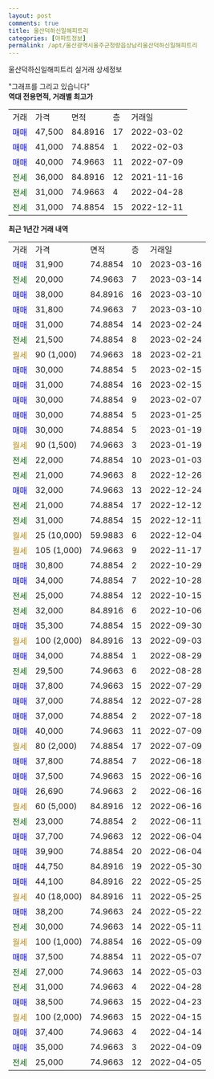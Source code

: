 ```yaml
---
layout: post
comments: true
title: 울산덕하신일해피트리
categories: [아파트정보]
permalink: /apt/울산광역시울주군청량읍상남리울산덕하신일해피트리
---
```


울산덕하신일해피트리 실거래 상세정보

<script type="text/javascript">
  google.charts.load('current', {'packages':['line', 'corechart']});
  google.charts.setOnLoadCallback(drawChart);

  function drawChart() {
    var data = new google.visualization.DataTable();
    data.addColumn('date', '거래일');
    data.addColumn('number', "매매");
    data.addColumn('number', "전세");
    data.addColumn('number', "전매");

    data.addRows([[new Date(Date.parse("2023-03-16")), 31900, null, null], [new Date(Date.parse("2023-03-14")), null, 20000, null], [new Date(Date.parse("2023-03-10")), 38000, null, null], [new Date(Date.parse("2023-03-10")), 31800, null, null], [new Date(Date.parse("2023-02-24")), 31000, null, null], [new Date(Date.parse("2023-02-24")), null, 21500, null], [new Date(Date.parse("2023-02-21")), null, null, null], [new Date(Date.parse("2023-02-15")), 30000, null, null], [new Date(Date.parse("2023-02-15")), 31000, null, null], [new Date(Date.parse("2023-02-07")), 30000, null, null], [new Date(Date.parse("2023-01-25")), 30000, null, null], [new Date(Date.parse("2023-01-19")), 30000, null, null], [new Date(Date.parse("2023-01-19")), null, null, null], [new Date(Date.parse("2023-01-03")), null, 22000, null], [new Date(Date.parse("2022-12-26")), null, 21000, null], [new Date(Date.parse("2022-12-24")), 32000, null, null], [new Date(Date.parse("2022-12-12")), null, 21000, null], [new Date(Date.parse("2022-12-11")), null, 31000, null], [new Date(Date.parse("2022-12-04")), null, null, null], [new Date(Date.parse("2022-11-17")), null, null, null], [new Date(Date.parse("2022-10-29")), 30800, null, null], [new Date(Date.parse("2022-10-28")), 34000, null, null], [new Date(Date.parse("2022-10-15")), null, 25000, null], [new Date(Date.parse("2022-10-06")), null, 32000, null], [new Date(Date.parse("2022-09-30")), 35300, null, null], [new Date(Date.parse("2022-09-03")), null, null, null], [new Date(Date.parse("2022-08-29")), 34000, null, null], [new Date(Date.parse("2022-08-28")), null, 29500, null], [new Date(Date.parse("2022-07-29")), 37800, null, null], [new Date(Date.parse("2022-07-28")), 37000, null, null], [new Date(Date.parse("2022-07-18")), 37000, null, null], [new Date(Date.parse("2022-07-09")), 40000, null, null], [new Date(Date.parse("2022-07-09")), null, null, null], [new Date(Date.parse("2022-06-18")), 37800, null, null], [new Date(Date.parse("2022-06-16")), 37500, null, null], [new Date(Date.parse("2022-06-16")), 26690, null, null], [new Date(Date.parse("2022-06-16")), null, null, null], [new Date(Date.parse("2022-06-11")), null, 23000, null], [new Date(Date.parse("2022-06-04")), 37700, null, null], [new Date(Date.parse("2022-06-04")), 39900, null, null], [new Date(Date.parse("2022-05-30")), 44750, null, null], [new Date(Date.parse("2022-05-25")), 44100, null, null], [new Date(Date.parse("2022-05-25")), null, null, null], [new Date(Date.parse("2022-05-22")), 38200, null, null], [new Date(Date.parse("2022-05-11")), null, 30000, null], [new Date(Date.parse("2022-05-09")), null, null, null], [new Date(Date.parse("2022-05-07")), 37500, null, null], [new Date(Date.parse("2022-05-03")), null, 27000, null], [new Date(Date.parse("2022-04-28")), null, 31000, null], [new Date(Date.parse("2022-04-23")), 38500, null, null], [new Date(Date.parse("2022-04-15")), null, null, null], [new Date(Date.parse("2022-04-14")), 37400, null, null], [new Date(Date.parse("2022-04-09")), 35000, null, null], [new Date(Date.parse("2022-04-05")), null, 25000, null]]);

    var options = {
      hAxis: {
        format: 'yyyy/MM/dd'
      },    
      lineWidth: 0,
      pointsVisible: true,    
      title: '최근 1년간 유형별 실거래가 분포',
      legend: { position: 'bottom' }
    };

    var formatter = new google.visualization.NumberFormat({pattern:'###,###'} );
    formatter.format(data, 1);
    formatter.format(data, 2);
    
    setTimeout(function() {
        var chart = new google.visualization.LineChart(document.getElementById('columnchart_material'));
        chart.draw(data, (options));
        document.getElementById('loading').style.display = 'none';
    }, 200);
  }
</script>


<div id="loading" style="z-index:20; display: block; margin-left: 0px">"그래프를 그리고 있습니다"</div>
<div id="columnchart_material" style="width: 95%; margin-left: 0px; display: block"></div>
<!-- contents start -->
<b>역대 전용면적, 거래별 최고가</b>
<table class="sortable">
    <tr>
      <td>거래</td>
      <td>가격</td>
      <td>면적</td>
      <td>층</td>
      <td>거래일</td>
    </tr>
        <tr>
          <td><a style="color: blue">매매</a></td>
          <td>47,500</td>
          <td>84.8916</td>
          <td>17</td>
          <td>2022-03-02</td>
        </tr>            <tr>
          <td><a style="color: blue">매매</a></td>
          <td>41,000</td>
          <td>74.8854</td>
          <td>1</td>
          <td>2022-02-03</td>
        </tr>            <tr>
          <td><a style="color: blue">매매</a></td>
          <td>40,000</td>
          <td>74.9663</td>
          <td>11</td>
          <td>2022-07-09</td>
        </tr>        
        <tr>
              <td><a style="color: darkgreen">전세</a></td>
              <td>36,000</td>
              <td>84.8916</td>
              <td>12</td>
              <td>2021-11-16</td>
            </tr>            <tr>
              <td><a style="color: darkgreen">전세</a></td>
              <td>31,000</td>
              <td>74.9663</td>
              <td>4</td>
              <td>2022-04-28</td>
            </tr>            <tr>
              <td><a style="color: darkgreen">전세</a></td>
              <td>31,000</td>
              <td>74.8854</td>
              <td>15</td>
              <td>2022-12-11</td>
            </tr>        
    
</table>

<b>최근 1년간 거래 내역</b>

<table class="sortable">
    <tr>
      <td>거래</td>
      <td>가격</td>
      <td>면적</td>
      <td>층</td>
      <td>거래일</td>
    </tr>
    <tr>
      <td><a style="color: blue">매매</a></td>
      <td>31,900</td>
      <td>74.8854</td>
      <td>10</td>
      <td>2023-03-16</td>
    </tr>          <tr>
      <td><a style="color: darkgreen">전세</a></td>
      <td>20,000</td>
      <td>74.9663</td>
      <td>7</td>
      <td>2023-03-14</td>
    </tr>          <tr>
      <td><a style="color: blue">매매</a></td>
      <td>38,000</td>
      <td>84.8916</td>
      <td>16</td>
      <td>2023-03-10</td>
    </tr>          <tr>
      <td><a style="color: blue">매매</a></td>
      <td>31,800</td>
      <td>74.9663</td>
      <td>7</td>
      <td>2023-03-10</td>
    </tr>          <tr>
      <td><a style="color: blue">매매</a></td>
      <td>31,000</td>
      <td>74.8854</td>
      <td>14</td>
      <td>2023-02-24</td>
    </tr>          <tr>
      <td><a style="color: darkgreen">전세</a></td>
      <td>21,500</td>
      <td>74.8854</td>
      <td>8</td>
      <td>2023-02-24</td>
    </tr>          <tr>
      <td><a style="color: darkgoldenrod">월세</a></td>
      <td>90 (1,000)</td>
      <td>74.9663</td>
      <td>18</td>
      <td>2023-02-21</td>
    </tr>          <tr>
      <td><a style="color: blue">매매</a></td>
      <td>30,000</td>
      <td>74.8854</td>
      <td>5</td>
      <td>2023-02-15</td>
    </tr>          <tr>
      <td><a style="color: blue">매매</a></td>
      <td>31,000</td>
      <td>74.8854</td>
      <td>16</td>
      <td>2023-02-15</td>
    </tr>          <tr>
      <td><a style="color: blue">매매</a></td>
      <td>30,000</td>
      <td>74.8854</td>
      <td>9</td>
      <td>2023-02-07</td>
    </tr>          <tr>
      <td><a style="color: blue">매매</a></td>
      <td>30,000</td>
      <td>74.8854</td>
      <td>5</td>
      <td>2023-01-25</td>
    </tr>          <tr>
      <td><a style="color: blue">매매</a></td>
      <td>30,000</td>
      <td>74.8854</td>
      <td>5</td>
      <td>2023-01-19</td>
    </tr>          <tr>
      <td><a style="color: darkgoldenrod">월세</a></td>
      <td>90 (1,500)</td>
      <td>74.9663</td>
      <td>3</td>
      <td>2023-01-19</td>
    </tr>          <tr>
      <td><a style="color: darkgreen">전세</a></td>
      <td>22,000</td>
      <td>74.8854</td>
      <td>10</td>
      <td>2023-01-03</td>
    </tr>          <tr>
      <td><a style="color: darkgreen">전세</a></td>
      <td>21,000</td>
      <td>74.9663</td>
      <td>8</td>
      <td>2022-12-26</td>
    </tr>          <tr>
      <td><a style="color: blue">매매</a></td>
      <td>32,000</td>
      <td>74.9663</td>
      <td>13</td>
      <td>2022-12-24</td>
    </tr>          <tr>
      <td><a style="color: darkgreen">전세</a></td>
      <td>21,000</td>
      <td>74.8854</td>
      <td>17</td>
      <td>2022-12-12</td>
    </tr>          <tr>
      <td><a style="color: darkgreen">전세</a></td>
      <td>31,000</td>
      <td>74.8854</td>
      <td>15</td>
      <td>2022-12-11</td>
    </tr>          <tr>
      <td><a style="color: darkgoldenrod">월세</a></td>
      <td>25 (10,000)</td>
      <td>59.9883</td>
      <td>6</td>
      <td>2022-12-04</td>
    </tr>          <tr>
      <td><a style="color: darkgoldenrod">월세</a></td>
      <td>105 (1,000)</td>
      <td>74.9663</td>
      <td>9</td>
      <td>2022-11-17</td>
    </tr>          <tr>
      <td><a style="color: blue">매매</a></td>
      <td>30,800</td>
      <td>74.8854</td>
      <td>2</td>
      <td>2022-10-29</td>
    </tr>          <tr>
      <td><a style="color: blue">매매</a></td>
      <td>34,000</td>
      <td>74.8854</td>
      <td>7</td>
      <td>2022-10-28</td>
    </tr>          <tr>
      <td><a style="color: darkgreen">전세</a></td>
      <td>25,000</td>
      <td>74.8854</td>
      <td>12</td>
      <td>2022-10-15</td>
    </tr>          <tr>
      <td><a style="color: darkgreen">전세</a></td>
      <td>32,000</td>
      <td>84.8916</td>
      <td>6</td>
      <td>2022-10-06</td>
    </tr>          <tr>
      <td><a style="color: blue">매매</a></td>
      <td>35,300</td>
      <td>74.8854</td>
      <td>15</td>
      <td>2022-09-30</td>
    </tr>          <tr>
      <td><a style="color: darkgoldenrod">월세</a></td>
      <td>100 (2,000)</td>
      <td>84.8916</td>
      <td>13</td>
      <td>2022-09-03</td>
    </tr>          <tr>
      <td><a style="color: blue">매매</a></td>
      <td>34,000</td>
      <td>74.8854</td>
      <td>1</td>
      <td>2022-08-29</td>
    </tr>          <tr>
      <td><a style="color: darkgreen">전세</a></td>
      <td>29,500</td>
      <td>74.9663</td>
      <td>6</td>
      <td>2022-08-28</td>
    </tr>          <tr>
      <td><a style="color: blue">매매</a></td>
      <td>37,800</td>
      <td>74.9663</td>
      <td>15</td>
      <td>2022-07-29</td>
    </tr>          <tr>
      <td><a style="color: blue">매매</a></td>
      <td>37,000</td>
      <td>74.8854</td>
      <td>12</td>
      <td>2022-07-28</td>
    </tr>          <tr>
      <td><a style="color: blue">매매</a></td>
      <td>37,000</td>
      <td>74.8854</td>
      <td>2</td>
      <td>2022-07-18</td>
    </tr>          <tr>
      <td><a style="color: blue">매매</a></td>
      <td>40,000</td>
      <td>74.9663</td>
      <td>11</td>
      <td>2022-07-09</td>
    </tr>          <tr>
      <td><a style="color: darkgoldenrod">월세</a></td>
      <td>80 (2,000)</td>
      <td>74.8854</td>
      <td>17</td>
      <td>2022-07-09</td>
    </tr>          <tr>
      <td><a style="color: blue">매매</a></td>
      <td>37,800</td>
      <td>74.8854</td>
      <td>7</td>
      <td>2022-06-18</td>
    </tr>          <tr>
      <td><a style="color: blue">매매</a></td>
      <td>37,500</td>
      <td>74.9663</td>
      <td>15</td>
      <td>2022-06-16</td>
    </tr>          <tr>
      <td><a style="color: blue">매매</a></td>
      <td>26,690</td>
      <td>74.9663</td>
      <td>2</td>
      <td>2022-06-16</td>
    </tr>          <tr>
      <td><a style="color: darkgoldenrod">월세</a></td>
      <td>60 (5,000)</td>
      <td>84.8916</td>
      <td>12</td>
      <td>2022-06-16</td>
    </tr>          <tr>
      <td><a style="color: darkgreen">전세</a></td>
      <td>23,000</td>
      <td>74.8854</td>
      <td>2</td>
      <td>2022-06-11</td>
    </tr>          <tr>
      <td><a style="color: blue">매매</a></td>
      <td>37,700</td>
      <td>74.9663</td>
      <td>12</td>
      <td>2022-06-04</td>
    </tr>          <tr>
      <td><a style="color: blue">매매</a></td>
      <td>39,900</td>
      <td>74.8854</td>
      <td>20</td>
      <td>2022-06-04</td>
    </tr>          <tr>
      <td><a style="color: blue">매매</a></td>
      <td>44,750</td>
      <td>84.8916</td>
      <td>19</td>
      <td>2022-05-30</td>
    </tr>          <tr>
      <td><a style="color: blue">매매</a></td>
      <td>44,100</td>
      <td>84.8916</td>
      <td>22</td>
      <td>2022-05-25</td>
    </tr>          <tr>
      <td><a style="color: darkgoldenrod">월세</a></td>
      <td>40 (18,000)</td>
      <td>84.8916</td>
      <td>11</td>
      <td>2022-05-25</td>
    </tr>          <tr>
      <td><a style="color: blue">매매</a></td>
      <td>38,200</td>
      <td>74.9663</td>
      <td>24</td>
      <td>2022-05-22</td>
    </tr>          <tr>
      <td><a style="color: darkgreen">전세</a></td>
      <td>30,000</td>
      <td>74.9663</td>
      <td>14</td>
      <td>2022-05-11</td>
    </tr>          <tr>
      <td><a style="color: darkgoldenrod">월세</a></td>
      <td>100 (1,000)</td>
      <td>74.8854</td>
      <td>16</td>
      <td>2022-05-09</td>
    </tr>          <tr>
      <td><a style="color: blue">매매</a></td>
      <td>37,500</td>
      <td>74.8854</td>
      <td>11</td>
      <td>2022-05-07</td>
    </tr>          <tr>
      <td><a style="color: darkgreen">전세</a></td>
      <td>27,000</td>
      <td>74.9663</td>
      <td>14</td>
      <td>2022-05-03</td>
    </tr>          <tr>
      <td><a style="color: darkgreen">전세</a></td>
      <td>31,000</td>
      <td>74.9663</td>
      <td>4</td>
      <td>2022-04-28</td>
    </tr>          <tr>
      <td><a style="color: blue">매매</a></td>
      <td>38,500</td>
      <td>74.9663</td>
      <td>15</td>
      <td>2022-04-23</td>
    </tr>          <tr>
      <td><a style="color: darkgoldenrod">월세</a></td>
      <td>100 (2,000)</td>
      <td>74.9663</td>
      <td>15</td>
      <td>2022-04-15</td>
    </tr>          <tr>
      <td><a style="color: blue">매매</a></td>
      <td>37,400</td>
      <td>74.9663</td>
      <td>4</td>
      <td>2022-04-14</td>
    </tr>          <tr>
      <td><a style="color: blue">매매</a></td>
      <td>35,000</td>
      <td>74.9663</td>
      <td>3</td>
      <td>2022-04-09</td>
    </tr>          <tr>
      <td><a style="color: darkgreen">전세</a></td>
      <td>25,000</td>
      <td>74.9663</td>
      <td>12</td>
      <td>2022-04-05</td>
    </tr>      </table>
<!-- contents end -->    

